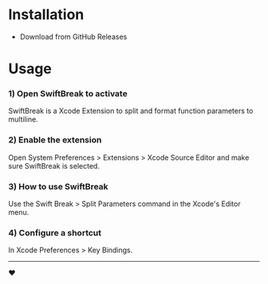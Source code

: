 # Installation
- Download from GitHub Releases

# Usage

### 1) Open SwiftBreak to activate

SwiftBreak is a Xcode Extension to split and format function parameters to multiline.

### 2) Enable the extension

Open System Preferences > Extensions > Xcode Source Editor and make sure SwiftBreak is selected.

### 3) How to use SwiftBreak

Use the Swift Break > Split Parameters command in the Xcode's Editor menu.

### 4) Configure a shortcut

In Xcode Preferences > Key Bindings.

---

❤️
